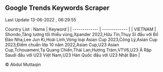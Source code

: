 

## Google Trends Keywords Scraper 
 
Last Update 13-06-2022 , 06:29:55

Country List :
 Name  | Keyword |
| ------------- | ------------- |
| VIETNAM | Shondo,Tăng lương tối thiểu vùng,Xpander 2022,Hữu Tín,Thụy Sĩ đấu với Bồ Đào Nha,Lee Jun Ki,Hoài Linh,Vòng loại Asian Cup 2023,Công Lý,Asian Cup 2023,Điểm chuẩn lớp 10 năm 2022,Asian Cup,U23 Asian Cup,Tchouameni,Tạ Quang Chiến,Thái Lan,Hương Tràm,VTV6,U23 Ả Rập Saudi đấu với U23 Việt Nam,U23 Hàn Quốc đấu với U23 Nhật Bản |



© Abdul Muttaqin 
